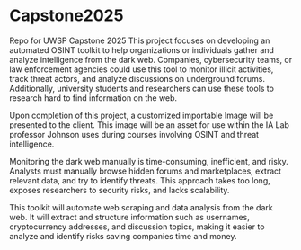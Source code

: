 # Capstone2025
Repo for UWSP Capstone 2025 
This project focuses on developing an automated OSINT toolkit to help organizations or individuals gather and analyze intelligence from the dark web. Companies, cybersecurity teams, or law enforcement agencies could use this tool to monitor illicit activities, track threat actors, and analyze discussions on underground forums. Additionally, university students and researchers can use these tools to research hard to find information on the web. 

Upon completion of this project, a customized importable Image will be presented to the client. This image will be an asset for use within the IA Lab professor Johnson uses during courses involving OSINT and threat intelligence. 

Monitoring the dark web manually is time-consuming, inefficient, and risky. Analysts must manually browse hidden forums and marketplaces, extract relevant data, and try to identify threats. This approach takes too long, exposes researchers to security risks, and lacks scalability.  

This toolkit will automate web scraping and data analysis from the dark web. It will extract and structure information such as usernames, cryptocurrency addresses, and discussion topics, making it easier to analyze and identify risks saving companies time and money.  
